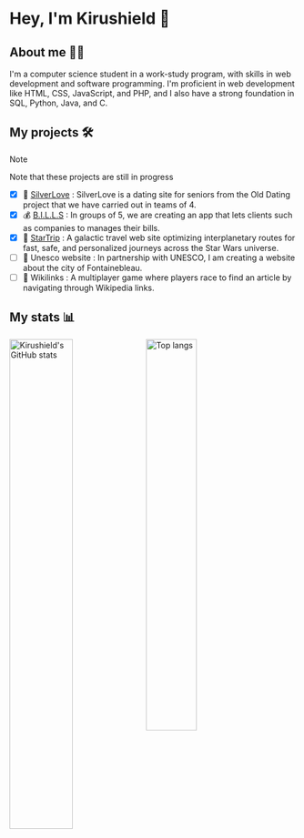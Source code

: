 # Hey, I'm Kirushield 👋

## About me 🙋‍♂️
I'm a computer science student in a work-study program, with skills in web development and software programming.
I'm proficient in web development like HTML, CSS, JavaScript, and PHP, and I also have a strong foundation in SQL, Python, Java, and C.

## My projects 🛠️
> [!NOTE]
> Note that these projects are still in progress

- [x] 💞 [SilverLove](https://silverlove.julien-synaeve.fr/) : SilverLove is a dating site for seniors from the Old Dating project that we have carried out in teams of 4.
- [x] 💰 [B.I.L.L.S](https://bills.julien-synaeve.fr/) : In groups of 5, we are creating an app that lets clients such as companies to manages their bills.
- [x] 🚀 [StarTrip](https://startrip.julien-synaeve.fr) : A galactic travel web site optimizing interplanetary routes for fast, safe, and personalized journeys across the Star Wars universe.
- [ ] 🏰 Unesco website : In partnership with UNESCO, I am creating a website about the city of Fontainebleau.
- [ ] 🔗 Wikilinks : A multiplayer game where players race to find an article by navigating through Wikipedia links.

## My stats 📊
<img align="left" width="47%" alt="Kirushield's GitHub stats" src="https://github-readme-stats.vercel.app/api?username=KirushieldDev&show_icons=true&theme=tokyonight"/>
<img align="left" width="42%" alt="Top langs" src="https://github-readme-stats.vercel.app/api/top-langs/?username=KirushieldDev&layout=compact&&langs_count=4&theme=tokyonight"/>
